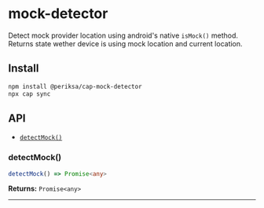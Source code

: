# mock-detector

Detect mock provider location using android's native `isMock()` method.
Returns state wether device is using mock location and current location.

## Install

```bash
npm install @periksa/cap-mock-detector
npx cap sync
```

## API

<docgen-index>

- [`detectMock()`](#detectmock)

</docgen-index>

<docgen-api>
<!--Update the source file JSDoc comments and rerun docgen to update the docs below-->

### detectMock()

```typescript
detectMock() => Promise<any>
```

**Returns:** <code>Promise&lt;any&gt;</code>

---

</docgen-api>
